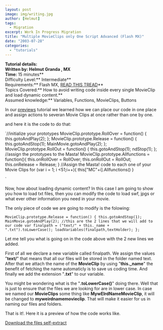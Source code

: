 ```yaml
---
layout: post
image: img/writing.jpg
author: [Helmut]
tags:
  - Migration
excerpt: Work In Progress Migration
title: "Multiple MovieClips only One Script Advanced (Flash MX)"
date: "2003-07-28"
categories: 
  - "tutorials"
---
```


**Tutorial details:  
****Written by:** Helmut Granda , MX**  
Time:** 15 minutes**  
Difficulty Level:** Intermediate**  
Requirements:** Flash MX, [READ THIS TREAD](http://www.humanletter.com/blog/archives/000116.html)**  
Topics Covered:** How to avoid writing code inside every single MovieClip and load dynamic content.**  
Assumed knowledge:** Variables, Functions, MovieClips, Buttons

In our [previews](http://www.humanletter.com/blog/archives/000116.html) tutorial we learned how we can place our code in one place and assign actions to severan Movie Clips at once rather than one by one.

and here it is the code to do that:

`//initialize your prototypes MovieClip.prototype.RollOver = function() { this.gotoAndPlay(2); }; MovieClip.prototype.Release = function() { this.gotoAndStop(1); MainMovie.gotoAndPlay(2); }; MovieClip.prototype.RollOut = function() { this.gotoAndStop(1); ndStop(1); }; //assign the prototypes to the Masta! MovieClip.prototype.Allfunctions = function(){ this.onRollOver = RollOver; this.onRollOut = RollOut; this.onRelease = Release; } //Assign the Masta! code to each one of your Movie Clips for (var i = 1; i <51;i++){ this["MC"+i].Allfunctions() }

`

Now, how about loading dynamic content? In this case I am going to show you how to load txt files, then you can modify the code to load swf, jpgs or what ever other information you need in your movie.

The only piece of code we are going to modify is the folowing:

`MovieClip.prototype.Release = function() { this.gotoAndStop(1); MainMovie.gotoAndPlay(2); //this are the 2 lines that we will add to our code var finalpath = ("text/" + this._name + ".txt").toLowerCase(); loadVariables(finalpath,textHolder); };`

Let me tell you what is going on in the code above with the 2 new lines we added.

First of all we declare a new variable called finalpath. We assign the values "**text/**" that means that all our files will be stored in the folder named text. After that we attach the name of the **MovieClip** by using "**this.\_name**" the benefit of fetching the name automaticly is to save us coding time. And finally we add the extension "**.txt**" to our variable.

You might be wondering what is the "**.toLowerCase()**" doing there. Well that is just to ensure that the files we are looking for are in lower case. In case we named our **MovieClips** some thing like **MywEIrdNameMovieClip**, it will be changed to **myweirdnamemovieclip**. That will make it easier for us in naming our files and folders.

That is it!. Here it is a preview of how the code works like.

  

[Download the files self-extract](../tutorials/0001/hl0001.exe)
